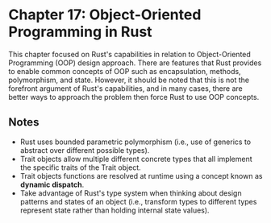 # Chapter 17: Object-Oriented Programming in Rust

This chapter focused on Rust's capabilities in relation to Object-Oriented Programming (OOP) design approach. There are features that Rust provides to enable common concepts of OOP such as encapsulation, methods, polymorphism, and state. However, it should be noted that this is not the forefront argument of Rust's capabilities, and in many cases, there are better ways to approach the problem then force Rust to use OOP concepts.

## Notes

- Rust uses bounded parametric polymorphism (i.e., use of generics to abstract over different possible types).
- Trait objects allow multiple different concrete types that all implement the specific traits of the Trait object.
- Trait objects functions are resolved at runtime using a concept known as **dynamic dispatch**.
- Take advantage of Rust's type system when thinking about design patterns and states of an object (i.e., transform types to different types represent state rather than holding internal state values).
